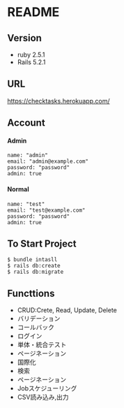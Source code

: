 # README

## Version
  - ruby 2.5.1
  - Rails 5.2.1

## URL
https://checktasks.herokuapp.com/

## Account

#### Admin

```
name: "admin"
email: "admin@example.com"
password: "password"
admin: true
```

#### Normal
```
name: "test"
email: "test@example.com"
password: "password"
admin: true
```

## To Start Project
```
$ bundle intasll
$ rails db:create
$ rails db:migrate
```

## Functtions
  - CRUD:Crete, Read, Update, Delete
  - バリデーション
  - コールバック
  - ログイン
  - 単体・統合テスト
  - ページネーション
  - 国際化
  - 検索
  - ページネーション
  - Jobスケジューリング
  - CSV読み込み,出力
